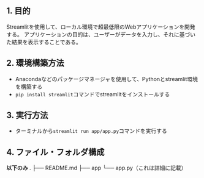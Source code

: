 ## 1. 目的
Streamlitを使用して、ローカル環境で超最低限のWebアプリケーションを開発する。
アプリケーションの目的は、ユーザーがデータを入力し、それに基づいた結果を表示することである。

## 2. 環境構築方法
- Anacondaなどのパッケージマネージャを使用して、Pythonとstreamlit環境を構築する
- `pip install streamlit`コマンドでstreamlitをインストールする

## 3. 実行方法
- ターミナルから`streamlit run app/app.py`コマンドを実行する

## 4. ファイル・フォルダ構成
**以下のみ**
.
├── README.md
├── app
    └── app.py（これは詳細に記載）